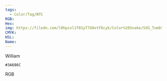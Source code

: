 ```yaml
---
tags:
  - Color/Tag/NTC
RGB:
Hex:
img: https://filedn.com/l0hpzxl1f01yT7GHxtF8cyk/Color%20Snake/SVG_Tumb%20Mass%20No%20Name/3A686C.svg
CMYK:
HSL:
Name:
---
```

William
```palette
#3A686C
```
RGB

